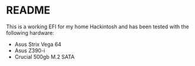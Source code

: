 # README

This is a working EFI for my home Hackintosh and has been tested with the following hardware:

- Asus Strix Vega 64
- Asus Z390-i
- Crucial 500gb M.2 SATA
